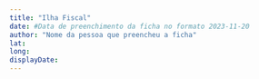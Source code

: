 ```yaml
---
title: "Ilha Fiscal"
date: #Data de preenchimento da ficha no formato 2023-11-20
author: "Nome da pessoa que preencheu a ficha"
lat:
long:
displayDate:
---
```

